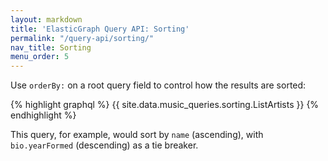 ```yaml
---
layout: markdown
title: 'ElasticGraph Query API: Sorting'
permalink: "/query-api/sorting/"
nav_title: Sorting
menu_order: 5
---
```

Use `orderBy:` on a root query field to control how the results are sorted:

{% highlight graphql %}
{{ site.data.music_queries.sorting.ListArtists }}
{% endhighlight %}

This query, for example, would sort by `name` (ascending), with `bio.yearFormed` (descending) as a tie breaker.
